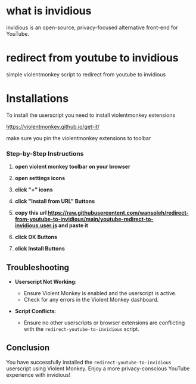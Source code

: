 # what is invidious

invidious is an open-source, privacy-focused alternative front-end for YouTube.

# redirect from youtube to invidious

simple violentmonkey script to redirect from youtube to invidious

# Installations 

To install the userscript you need to install violentmonkey extensions 

https://violentmonkey.github.io/get-it/

make sure you pin the violentmonkey extensions to toolbar

### Step-by-Step Instructions

1. **open violent monkey toolbar on your browser**

2. **open settings icons**

3. **click "+" icons**

4. **click "Install from URL" Buttons**

5. **copy this url https://raw.githubusercontent.com/wansoleh/redirect-from-youtube-to-invidious/main/youtube-redirect-to-invidious.user.js and paste it**

6. **click OK Buttons**

7. **click Install Buttons**

## Troubleshooting

- **Userscript Not Working**:
  - Ensure Violent Monkey is enabled and the userscript is active.
  - Check for any errors in the Violent Monkey dashboard.

- **Script Conflicts**:
  - Ensure no other userscripts or browser extensions are conflicting with the `redirect-youtube-to-invidious` script.

## Conclusion
You have successfully installed the `redirect-youtube-to-invidious` userscript using Violent Monkey. Enjoy a more privacy-conscious YouTube experience with invidious!

